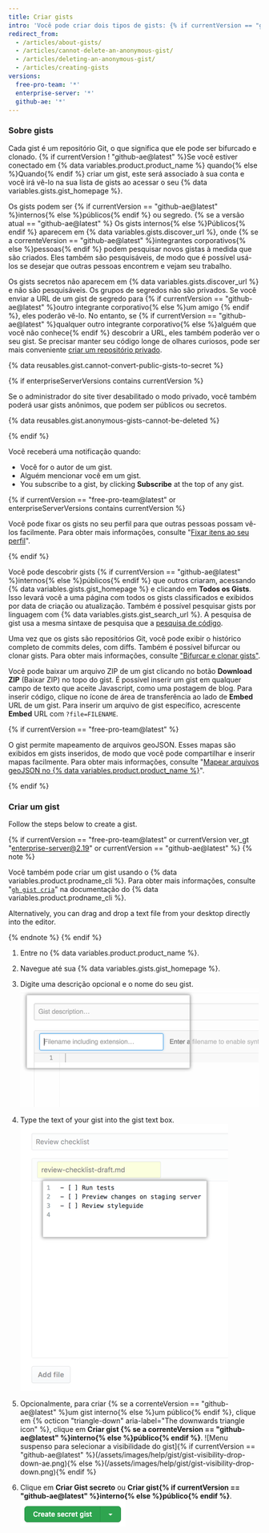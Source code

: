 ```yaml
---
title: Criar gists
intro: 'Você pode criar dois tipos de gists: {% if currentVersion == "github-ae@latest" %}internos{% else %}públicos{% endif %} e secretos. Crie um gist {% if currentVersion == "github-ae@latest" %}interno{% else %}um público{% endif %} se você estiver pronto para compartilhar suas ideias com {% if currentVersion == "github-ae@latest" %}os integrantes corporativos{% else %}o mundo{% endif %} ou um gist secreto se você não estiver pronto.'
redirect_from:
  - /articles/about-gists/
  - /articles/cannot-delete-an-anonymous-gist/
  - /articles/deleting-an-anonymous-gist/
  - /articles/creating-gists
versions:
  free-pro-team: '*'
  enterprise-server: '*'
  github-ae: '*'
---
```


### Sobre gists

Cada gist é um repositório Git, o que significa que ele pode ser bifurcado e clonado. {% if currentVersion ! "github-ae@latest" %}Se você estiver conectado em {% data variables.product.product_name %} quando{% else %}Quando{% endif %} criar um gist, este será associado à sua conta e você irá vê-lo na sua lista de gists ao acessar o seu {% data variables.gists.gist_homepage %}.

Os gists podem ser {% if currentVersion == "github-ae@latest" %}internos{% else %}públicos{% endif %} ou segredo. {% se a versão atual == "github-ae@latest" %} Os gists internos{% else %}Públicos{% endif %} aparecem em {% data variables.gists.discover_url %}, onde {% se a correnteVersion == "github-ae@latest" %}integrantes corporativos{% else %}pessoas{% endif %} podem pesquisar novos gistas à medida que são criados. Eles também são pesquisáveis, de modo que é possível usá-los se desejar que outras pessoas encontrem e vejam seu trabalho.

Os gists secretos não aparecem em {% data variables.gists.discover_url %} e não são pesquisáveis. Os grupos de segredos não são privados. Se você enviar a URL de um gist de segredo para {% if currentVersion == "github-ae@latest" %}outro integrante corporativo{% else %}um amigo {% endif %}, eles poderão vê-lo. No entanto, se {% if currentVersion == "github-ae@latest" %}qualquer outro integrante corporativo{% else %}alguém que você não conhece{% endif %} descobrir a URL, eles também poderão ver o seu gist. Se precisar manter seu código longe de olhares curiosos, pode ser mais conveniente [criar um repositório privado](/articles/creating-a-new-repository).

{% data reusables.gist.cannot-convert-public-gists-to-secret %}

{% if enterpriseServerVersions contains currentVersion %}

Se o administrador do site tiver desabilitado o modo privado, você também poderá usar gists anônimos, que podem ser públicos ou secretos.

{% data reusables.gist.anonymous-gists-cannot-be-deleted %}

{% endif %}

Você receberá uma notificação quando:
- Você for o autor de um gist.
- Alguém mencionar você em um gist.
- You subscribe to a gist, by clicking **Subscribe** at the top of any gist.

{% if currentVersion == "free-pro-team@latest" or enterpriseServerVersions contains currentVersion %}

Você pode fixar os gists no seu perfil para que outras pessoas possam vê-los facilmente. Para obter mais informações, consulte "[Fixar itens ao seu perfil](/articles/pinning-items-to-your-profile)".

{% endif %}

Você pode descobrir gists {% if currentVersion == "github-ae@latest" %}internos{% else %}públicos{% endif %} que outros criaram, acessando {% data variables.gists.gist_homepage %} e clicando em **Todos os Gists**. Isso levará você a uma página com todos os gists classificados e exibidos por data de criação ou atualização. Também é possível pesquisar gists por linguagem com {% data variables.gists.gist_search_url %}. A pesquisa de gist usa a mesma sintaxe de pesquisa que a [pesquisa de código](/articles/searching-code).

Uma vez que os gists são repositórios Git, você pode exibir o histórico completo de commits deles, com diffs. Também é possível bifurcar ou clonar gists. Para obter mais informações, consulte ["Bifurcar e clonar gists"](/articles/forking-and-cloning-gists).

Você pode baixar um arquivo ZIP de um gist clicando no botão **Download ZIP** (Baixar ZIP) no topo do gist. É possível inserir um gist em qualquer campo de texto que aceite Javascript, como uma postagem de blog. Para inserir código, clique no ícone de área de transferência ao lado de **Embed** URL de um gist. Para inserir um arquivo de gist específico, acrescente **Embed** URL com `?file=FILENAME`.

{% if currentVersion == "free-pro-team@latest" %}

O gist permite mapeamento de arquivos geoJSON. Esses mapas são exibidos em gists inseridos, de modo que você pode compartilhar e inserir mapas facilmente. Para obter mais informações, consulte "[Mapear arquivos geoJSON no {% data variables.product.product_name %}](/articles/mapping-geojson-files-on-github)".

{% endif %}

### Criar um gist

Follow the steps below to create a gist.

{% if currentVersion == "free-pro-team@latest" or currentVersion ver_gt "enterprise-server@2.19" or currentVersion == "github-ae@latest" %}
{% note %}

Você também pode criar um gist usando o {% data variables.product.prodname_cli %}. Para obter mais informações, consulte "[`gh gist cria`](https://cli.github.com/manual/gh_gist_create)" na documentação do {% data variables.product.prodname_cli %}.

Alternatively, you can drag and drop a text file from your desktop directly into the editor.

{% endnote %}
{% endif %}

1. Entre no {% data variables.product.product_name %}.
2. Navegue até sua {% data variables.gists.gist_homepage %}.
3. Digite uma descrição opcional e o nome do seu gist. ![Descrição do nome do gist](/assets/images/help/gist/gist_name_description.png)

4. Type the text of your gist into the gist text box. ![Caixa de texto do gist](/assets/images/help/gist/gist_text_box.png)

5. Opcionalmente, para criar {% se a correnteVersion == "github-ae@latest" %}um gist interno{% else %}um público{% endif %}, clique em {% octicon "triangle-down" aria-label="The downwards triangle icon" %}, clique em **Criar gist {% se a correnteVersion == "github-ae@latest" %}interno{% else %}público{% endif %}**. ![Menu suspenso para selecionar a visibilidade do gist]{% if currentVersion == "github-ae@latest" %}(/assets/images/help/gist/gist-visibility-drop-down-ae.png){% else %}(/assets/images/help/gist/gist-visibility-drop-down.png){% endif %}

6. Clique em **Criar Gist secreto** ou **Criar gist{% if currentVersion == "github-ae@latest" %}interno{% else %}público{% endif %}**. ![Botão para criar gist](/assets/images/help/gist/create-secret-gist-button.png)
